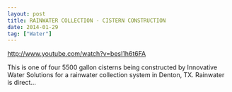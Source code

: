 ```yaml
---
layout: post
title: RAINWATER COLLECTION - CISTERN CONSTRUCTION
date: 2014-01-29
tag: ["Water"]
---
```


http://www.youtube.com/watch?v=besl1h6t6FA  

This is one of four 5500 gallon cisterns being constructed by Innovative Water Solutions for a rainwater collection system in Denton, TX. Rainwater is direct...